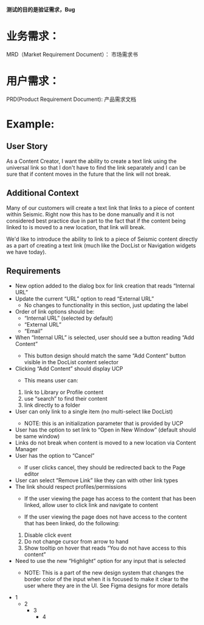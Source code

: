 **测试的目的是验证需求，Bug**

# 业务需求：

MRD（Market Requirement Document）： 市场需求书








# 用户需求：

PRD(Product Requirement Document): 产品需求文档


# Example:

## User Story
As a Content Creator, I want the ability to create a text link using the universal link so that I don't have to find the link separately and I can be sure that if content moves in the future that the link will not break. 

## Additional Context
Many of our customers will create a text link that links to a piece of content within Seismic. Right now this has to be done manually and it is not considered best practice due in part to the fact that if the content being linked to is moved to a new location, that link will break. 

We'd like to introduce the ability to link to a piece of Seismic content directly as a part of creating a text link (much like the DocList or Navigation widgets we have today).

## Requirements
<ul>
<li> New option added to the dialog box for link creation that reads “Internal URL” </li>
<li> Update the current “URL” option to read “External URL” 
<ul>
<li>No changes to functionality in this section, just updating the label</li>
</ul>
</li>
<li> Order of link options should be:
<ul>
<li>“Internal URL” (selected by default)</li>
<li>“External URL”</li>
<li>“Email”</li>
</ul>
</li>
<li> When “Internal URL” is selected, user should see a button reading “Add Content” </li>
<ul>
<li>This button design should match the same “Add Content” button visible in the DocList content selector</li>
</ul>
<li> Clicking “Add Content” should display UCP </li>
<ul>
<li>This means user can:</li>
</ul>
<ol>
<li>link to Library or Profile content</li></li></li>

<li>use “search” to find their content</li></li>

<li>link directly to a folder</li>
</ol>
<li> User can only link to a single item (no multi-select like DocList) </li>
<ul>
<li>NOTE: this is an initialization parameter that is provided by UCP</li>
</ul>
<li> User has the option to set link to “Open in New Window” (default should be same window) </li>

<li> Links do not break when content is moved to a new location via Content Manager </li>

<li> User has the option to “Cancel” </li>
<ul>
<li>If user clicks cancel, they should be redirected back to the Page editor
</ul>
<li> User can select “Remove Link” like they can with other link types </li>

<li> The link should respect profiles/permissions </li>
<ul>
<li>If the user viewing the page has access to the content that has been linked, allow user to click link and navigate to content
</ul>
<ul>
<li>If the user viewing the page does not have access to the content that has been linked, do the following:
</ul>
<ol>
  <li>Disable click event

  <li>Do not change cursor from arrow to hand

  <li>Show tooltip on hover that reads “You do not have access to this content”
</ol>
<li> Need to use the new “Highlight” option for any input that is selected  </li>
<ul>
<li>NOTE: This is a part of the new design system that changes the border color of the input when it is focused to make it clear to the user where they are in the UI. See Figma designs for more details
</ul>
 </ul>



+ 1
  + 2
    + 3
      + 4

